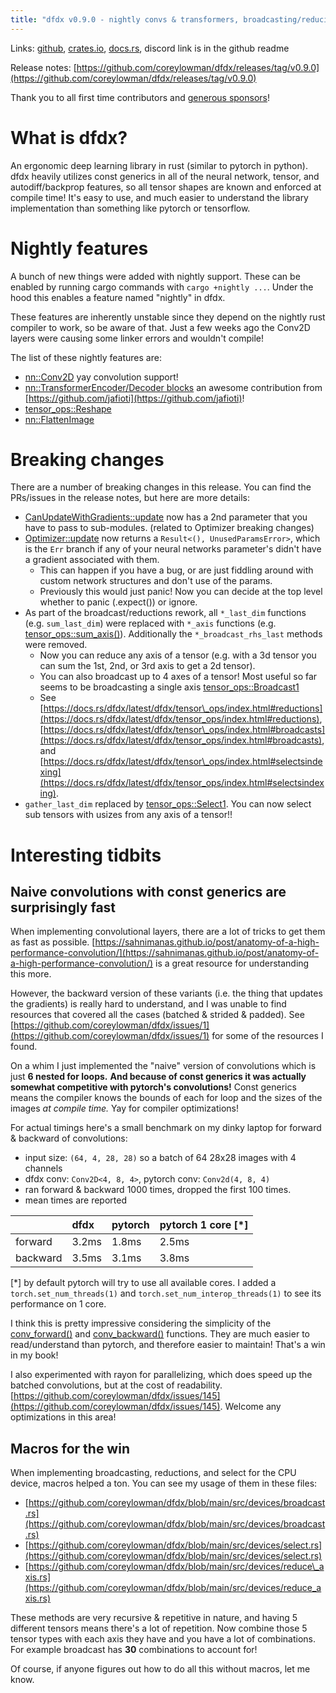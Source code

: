 ```yaml
---
title: "dfdx v0.9.0 - nightly convs & transformers, broadcasting/reducing/selecting from any axis, and more!"
---
```


Links: [github](https://github.com/coreylowman/dfdx), [crates.io](https://crates.io/crates/dfdx), [docs.rs](https://docs.rs/dfdx/latest/dfdx/), discord link is in the github readme

Release notes: [https://github.com/coreylowman/dfdx/releases/tag/v0.9.0](https://github.com/coreylowman/dfdx/releases/tag/v0.9.0)

Thank you to all first time contributors and [generous sponsors](https://github.com/sponsors/coreylowman/)!

# What is dfdx?

An ergonomic deep learning library in rust (similar to pytorch in python). dfdx heavily utilizes const generics in all of the neural network, tensor, and autodiff/backprop features, so all tensor shapes are known and enforced at compile time! It's easy to use, and much easier to understand the library implementation than something like pytorch or tensorflow.

# Nightly features

A bunch of new things were added with nightly support. These can be enabled by running cargo commands with `cargo +nightly ...`. Under the hood this enables a feature named "nightly" in dfdx.

These features are inherently unstable since they depend on the nightly rust compiler to work, so be aware of that. Just a few weeks ago the Conv2D layers were causing some linker errors and wouldn't compile!

The list of these nightly features are:

* [nn::Conv2D](https://docs.rs/dfdx/latest/dfdx/nn/struct.Conv2D.html) yay convolution support!
* [nn::TransformerEncoder/Decoder blocks](https://docs.rs/dfdx/latest/dfdx/?search=transformer) an awesome contribution from [https://github.com/jafioti](https://github.com/jafioti)!
* [tensor\_ops::Reshape](https://docs.rs/dfdx/latest/dfdx/tensor_ops/trait.Reshape.html)
* [nn::FlattenImage](https://docs.rs/dfdx/latest/dfdx/nn/struct.FlattenImage.html)

# Breaking changes

There are a number of breaking changes in this release. You can find the PRs/issues in the release notes, but here are more details:

* [CanUpdateWithGradients::update](https://docs.rs/dfdx/latest/dfdx/gradients/trait.CanUpdateWithGradients.html#tymethod.update) now has a 2nd parameter that you have to pass to sub-modules. (related to Optimizer breaking changes)
* [Optimizer::update](https://docs.rs/dfdx/latest/dfdx/optim/trait.Optimizer.html#tymethod.update) now returns a `Result<(), UnusedParamsError>`, which is the `Err` branch if any of your neural networks parameter's didn't have a gradient associated with them.
   * This can happen if you have a bug, or are just fiddling around with custom network structures and don't use of the params.
   * Previously this would just panic! Now you can decide at the top level whether to panic (.expect()) or ignore.
* As part of the broadcast/reductions rework, all `*_last_dim` functions (e.g. `sum_last_dim`) were replaced with `*_axis` functions (e.g. [tensor\_ops::sum\_axis()](https://docs.rs/dfdx/latest/dfdx/tensor_ops/fn.sum_axis.html)). Additionally the `*_broadcast_rhs_last` methods were removed.
   * Now you can reduce any axis of a tensor (e.g. with a 3d tensor you can sum the 1st, 2nd, or 3rd axis to get a 2d tensor).
   * You can also broadcast up to 4 axes of a tensor! Most useful so far seems to be broadcasting a single axis [tensor\_ops::Broadcast1](https://docs.rs/dfdx/latest/dfdx/tensor_ops/trait.Broadcast1.html)
   * See [https://docs.rs/dfdx/latest/dfdx/tensor\_ops/index.html#reductions](https://docs.rs/dfdx/latest/dfdx/tensor_ops/index.html#reductions), [https://docs.rs/dfdx/latest/dfdx/tensor\_ops/index.html#broadcasts](https://docs.rs/dfdx/latest/dfdx/tensor_ops/index.html#broadcasts), and [https://docs.rs/dfdx/latest/dfdx/tensor\_ops/index.html#selectsindexing](https://docs.rs/dfdx/latest/dfdx/tensor_ops/index.html#selectsindexing).
* `gather_last_dim` replaced by [tensor\_ops::Select1](https://docs.rs/dfdx/latest/dfdx/tensor_ops/trait.Select1.html#). You can now select sub tensors with usizes from any axis of a tensor!!

# Interesting tidbits

## Naive convolutions with const generics are surprisingly fast

When implementing convolutional layers, there are a lot of tricks to get them as fast as possible. [https://sahnimanas.github.io/post/anatomy-of-a-high-performance-convolution/](https://sahnimanas.github.io/post/anatomy-of-a-high-performance-convolution/) is a great resource for understanding this more.

However, the backward version of these variants (i.e. the thing that updates the gradients) is really hard to understand, and I was unable to find resources that covered all the cases (batched & strided & padded). See [https://github.com/coreylowman/dfdx/issues/1](https://github.com/coreylowman/dfdx/issues/1) for some of the resources I found.

On a whim I just implemented the "naive" version of convolutions which is just **6 nested for loops.** **And because of const generics it was actually somewhat competitive with pytorch's convolutions!** Const generics means the compiler knows the bounds of each for loop and the sizes of the images *at compile time.* Yay for compiler optimizations!

For actual timings here's a small benchmark on my dinky laptop for forward & backward of convolutions:

* input size: `(64, 4, 28, 28)` so a batch of 64 28x28 images with 4 channels
* dfdx conv: `Conv2D<4, 8, 4>`, pytorch conv: `Conv2d(4, 8, 4)`
* ran forward & backward 1000 times, dropped the first 100 times.
* mean times are reported

||dfdx|pytorch|pytorch 1 core \[\*\]|
|:-|:-|:-|:-|
|forward|3.2ms|1.8ms|2.5ms|
|backward|3.5ms|3.1ms|3.8ms|

\[\*\] by default pytorch will try to use all available cores. I added a `torch.set_num_threads(1)` and `torch.set_num_interop_threads(1)` to see its performance on 1 core.

I think this is pretty impressive considering the simplicity of the [conv\_forward()](https://github.com/coreylowman/dfdx/blob/main/src/tensor_ops/conv.rs#L140) and [conv\_backward()](https://github.com/coreylowman/dfdx/blob/main/src/tensor_ops/conv.rs#L185) functions. They are much easier to read/understand than pytorch, and therefore easier to maintain! That's a win in my book!

I also experimented with rayon for parallelizing, which does speed up the batched convolutions, but at the cost of readability. [https://github.com/coreylowman/dfdx/issues/145](https://github.com/coreylowman/dfdx/issues/145). Welcome any optimizations in this area!

## Macros for the win

When implementing broadcasting, reductions, and select for the CPU device, macros helped a ton. You can see my usage of them in these files:

* [https://github.com/coreylowman/dfdx/blob/main/src/devices/broadcast.rs](https://github.com/coreylowman/dfdx/blob/main/src/devices/broadcast.rs)
* [https://github.com/coreylowman/dfdx/blob/main/src/devices/select.rs](https://github.com/coreylowman/dfdx/blob/main/src/devices/select.rs)
* [https://github.com/coreylowman/dfdx/blob/main/src/devices/reduce\_axis.rs](https://github.com/coreylowman/dfdx/blob/main/src/devices/reduce_axis.rs)

These methods are very recursive & repetitive in nature, and having 5 different tensors means there's a lot of repetition. Now combine those 5 tensor types with each axis they have and you have a lot of combinations. For example broadcast has **30** combinations to account for!

Of course, if anyone figures out how to do all this without macros, let me know.